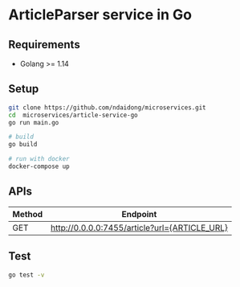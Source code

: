 # ArticleParser service in Go

## Requirements

- Golang >= 1.14

## Setup

```bash
git clone https://github.com/ndaidong/microservices.git
cd  microservices/article-service-go
go run main.go

# build
go build

# run with docker
docker-compose up
```

## APIs

| Method | Endpoint  |
|--------|---------- |
| GET | http://0.0.0.0:7455/article?url={ARTICLE_URL} |



## Test

```bash
go test -v
```
